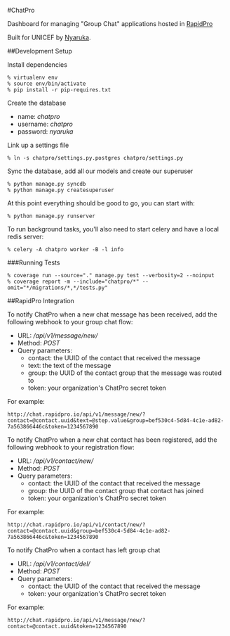 #ChatPro

Dashboard for managing "Group Chat" applications hosted in [RapidPro](http://rapidpro.io)

Built for UNICEF by [Nyaruka](http://nyaruka.com).

##Development Setup

Install dependencies

```
% virtualenv env
% source env/bin/activate
% pip install -r pip-requires.txt
```

Create the database

 * name: _chatpro_
 * username: _chatpro_
 * password: _nyaruka_

Link up a settings file

```
% ln -s chatpro/settings.py.postgres chatpro/settings.py
```

Sync the database, add all our models and create our superuser

```
% python manage.py syncdb
% python manage.py createsuperuser
```

At this point everything should be good to go, you can start with:

```
% python manage.py runserver
```

To run background tasks, you'll also need to start celery and have a local redis server:

```
% celery -A chatpro worker -B -l info
```

###Running Tests

```
% coverage run --source="." manage.py test --verbosity=2 --noinput
% coverage report -m --include="chatpro/*" --omit="*/migrations/*,*/tests.py"
```

##RapidPro Integration

To notify ChatPro when a new chat message has been received, add the following webhook to your group chat flow:

 * URL: _/api/v1/message/new/_
 * Method: _POST_
 * Query parameters:
     * contact: the UUID of the contact that received the message
     * text: the text of the message
     * group: the UUID of the contact group that the message was routed to
     * token: your organization's ChatPro secret token
 
For example:

```
http://chat.rapidpro.io/api/v1/message/new/?contact=@contact.uuid&text=@step.value&group=bef530c4-5d84-4c1e-ad82-7a563866446c&token=1234567890
```

To notify ChatPro when a new chat contact has been registered, add the following webhook to your registration flow:

 * URL: _/api/v1/contact/new/_
 * Method: _POST_
 * Query parameters:
     * contact: the UUID of the contact that received the message
     * group: the UUID of the contact group that contact has joined
     * token: your organization's ChatPro secret token
 
For example:

```
http://chat.rapidpro.io/api/v1/contact/new/?contact=@contact.uuid&group=bef530c4-5d84-4c1e-ad82-7a563866446c&token=1234567890
```

To notify ChatPro when a contact has left group chat

 * URL: _/api/v1/contact/del/_
 * Method: _POST_
 * Query parameters:
     * contact: the UUID of the contact that received the message
     * token: your organization's ChatPro secret token
 
For example:

```
http://chat.rapidpro.io/api/v1/message/new/?contact=@contact.uuid&token=1234567890
```
